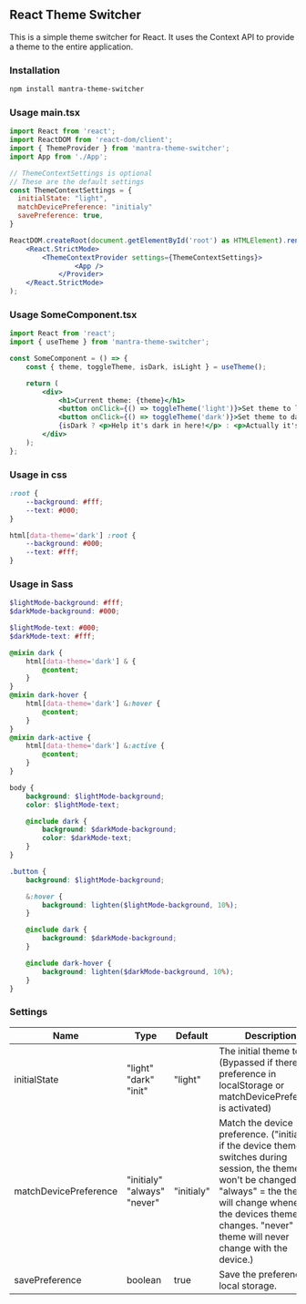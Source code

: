 ## React Theme Switcher

This is a simple theme switcher for React. It uses the Context API to provide a theme to the entire application.

### Installation

```bash
npm install mantra-theme-switcher
```

### Usage main.tsx

```jsx
import React from 'react';
import ReactDOM from 'react-dom/client';
import { ThemeProvider } from 'mantra-theme-switcher';
import App from './App';

// ThemeContextSettings is optional
// These are the default settings
const ThemeContextSettings = {
  initialState: "light",
  matchDevicePreference: "initialy"
  savePreference: true,
}

ReactDOM.createRoot(document.getElementById('root') as HTMLElement).render(
	<React.StrictMode>
		<ThemeContextProvider settings={ThemeContextSettings}>
				<App />
			</Provider>
	</React.StrictMode>
);

```

### Usage SomeComponent.tsx

```jsx
import React from 'react';
import { useTheme } from 'mantra-theme-switcher';

const SomeComponent = () => {
	const { theme, toggleTheme, isDark, isLight } = useTheme();

	return (
		<div>
			<h1>Current theme: {theme}</h1>
			<button onClick={() => toggleTheme('light')}>Set theme to light</button>
			<button onClick={() => toggleTheme('dark')}>Set theme to dark</button>
			{isDark ? <p>Help it's dark in here!</p> : <p>Actually it's light!</p>}
		</div>
	);
};
```

### Usage in css

```css
:root {
	--background: #fff;
	--text: #000;
}

html[data-theme='dark'] :root {
	--background: #000;
	--text: #fff;
}
```

### Usage in Sass

```scss
$lightMode-background: #fff;
$darkMode-background: #000;

$lightMode-text: #000;
$darkMode-text: #fff;

@mixin dark {
	html[data-theme='dark'] & {
		@content;
	}
}
@mixin dark-hover {
	html[data-theme='dark'] &:hover {
		@content;
	}
}
@mixin dark-active {
	html[data-theme='dark'] &:active {
		@content;
	}
}

body {
	background: $lightMode-background;
	color: $lightMode-text;

	@include dark {
		background: $darkMode-background;
		color: $darkMode-text;
	}
}

.button {
	background: $lightMode-background;

	&:hover {
		background: lighten($lightMode-background, 10%);
	}

	@include dark {
		background: $darkMode-background;
	}

	@include dark-hover {
		background: lighten($darkMode-background, 10%);
	}
}
```

### Settings

| Name                  | Type                        | Default    | Description                                                                                                                                                                                                                                      |
| --------------------- | --------------------------- | ---------- | ------------------------------------------------------------------------------------------------------------------------------------------------------------------------------------------------------------------------------------------------ |
| initialState          | "light" "dark" "init"       | "light"    | The initial theme to use. (Bypassed if there is a preference in localStorage or matchDevicePreference is activated)                                                                                                                              |
| matchDevicePreference | "initialy" "always" "never" | "initialy" | Match the device preference. ("initialy" = if the device theme switches during session, the theme won't be changed. "always" = the theme will change whenever the devices theme changes. "never" = the theme will never change with the device.) |
| savePreference        | boolean                     | true       | Save the preference in local storage.                                                                                                                                                                                                            |
